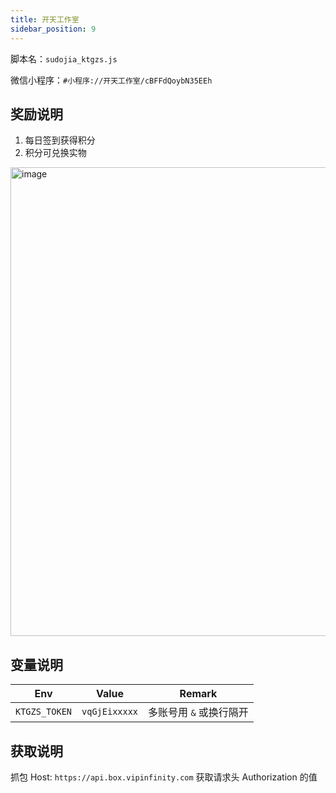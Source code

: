 ```yaml
---
title: 开天工作室
sidebar_position: 9
---
```


脚本名：`sudojia_ktgzs.js`

微信小程序：`#小程序://开天工作室/cBFFdQoybN35EEh`

## 奖励说明

1. 每日签到获得积分
2. 积分可兑换实物

<img src="https://pic.rmb.bdstatic.com/bjh/240926/0eda0909ec209efd84dcc77cebb035e47213.png" alt="image" height="750"/>

## 变量说明

|      Env      |     Value     |         Remark          |
| :-----------: | :-----------: | :---------------------: |
| `KTGZS_TOKEN` | `vqGjEixxxxx` | 多账号用 `&` 或换行隔开 |

## 获取说明

抓包 Host: `https://api.box.vipinfinity.com` 获取请求头 Authorization 的值
